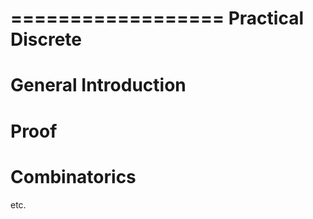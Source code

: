 ==================
Practical Discrete
==================


General Introduction
====================

Proof
=====


Combinatorics
============


etc.

